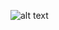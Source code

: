 ﻿![alt text](https://github.com/VadimChorrny/CS-TASK/blob/master/Math/Issa%20Rae%20Reaction%20GIF%20-%20Find%20%26%20Share%20on%20GIPHY.gif"title")